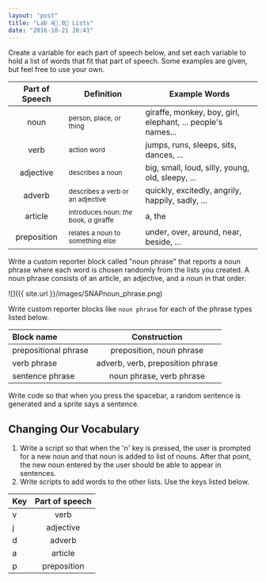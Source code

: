 ```yaml
---
layout: "post"
title: "Lab 4⃣.0⃣ Lists"
date: "2016-10-21 20:41"
---
```


Create a variable for each part of speech below, and set each variable to hold a list of words that fit that part of speech. Some examples are given, but feel free to use your own.

| Part of Speech |  Definition  | Example Words                                               |
| :-----------: | ------------------------------------------------------- | ----------------------------------------------------------- |
| noun           | <small>person, place, or thing</small>                  | giraffe, monkey, boy, girl, elephant, ... people's names... |
| verb           | <small>action word</small>                               | jumps, runs, sleeps, sits, dances, ...                      |
| adjective      | <small>describes a noun</small>                         | big, small, loud, silly, young, old, sleepy, ...            |
| adverb         | <small>describes a verb or an adjective</small>         | quickly, excitedly, angrily, happily, sadly, ...            |
| article        | <small>introduces noun: *the* book, *a* giraffe</small> | a, the                                                      |
| preposition    | <small>relates a noun to something else</small>         | under, over, around, near, beside, ...                      |

Write a custom reporter block called "noun
phrase" that reports a noun phrase where each word is chosen randomly from the lists you created. A noun phrase consists of an article, an adjective, and a noun in that order.

![]({{ site.url }}/images/SNAPnoun_phrase.png)

Write custom reporter blocks like `noun phrase` for each of the phrase types listed below.

| Block name   | Construction                            |
| :----------- | :-------------------------------------: |
| prepositional phrase |  preposition, noun phrase         |
| verb phrase         |  adverb, verb, preposition phrase |
| sentence phrase     | noun phrase, verb phrase                |

Write code so that when you press the spacebar, a random sentence is generated and a sprite says a sentence.

## Changing Our Vocabulary
1. Write a script so that when the 'n' key is pressed, the user is prompted for a new noun and that noun is added to list of nouns. After that point, the new noun entered by the user should be able to appear in sentences.
2. Write scripts to add words to the other lists. Use the keys listed below.


| Key | Part of speech |
| :----------- | :-------------------------------------: |
| v   | verb           |
| j   | adjective      |
| d   | adverb         |
| a   | article        |
| p   | preposition    |
